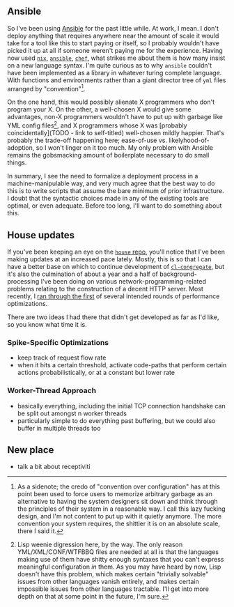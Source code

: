 ## Ansible

So I've been using [Ansible](TODO) for the past little while. At work, I mean. I don't deploy anything that requires anywhere near the amount of scale it would take for a tool like this to start paying or itself, so I probably wouldn't have picked it up at all if someone weren't paying me for the experience. Having now used [`nix`](TODO), [`ansible`](TODO), [`chef`](TODO), what strikes me about them is how many insist on a new language syntax. I'm quite curious as to why `ansible` couldn't have been implemented as a library in whatever turing complete language. With functions and environments rather than a giant director tree of `yml` files arranged by "convention"[^as-a-side-note].

[^as-a-side-note]: As a sidenote; the credo of "convention over configuration" has at this point been used to force users to memorize arbitrary garbage as an alternative to having the system designers sit down and think through the principles of their system in a reasonable way. I call this lazy fucking design, and I'm not content to put up with it quietly anymore. The more convention your system requires, the shittier it is on an absolute scale, there I said it.

On the one hand, this would possibly alienate X programmers who don't program your X. On the other, a well-chosen X would give some advantages, non-X programmers wouldn't have to put up with garbage like YML config files[^lisp-weenie-digression], and X programmers whose X was [probably coincidentally](TODO - link to self-titled) well-chosen mildly happier. That's probably the trade-off happening here; ease-of-use vs. likelyhood-of-adoption, so I won't linger on it too much. My only problem with Ansible remains the gobsmacking amount of boilerplate necessary to do small things.

[^lisp-weenie-digression]: Lisp weenie digression here, by the way. The only reason YML/XML/CONF/WTFBBQ files are needed at all is that the languages making use of them have shitty enough syntaxes that you can't express meaningful configuration _in_ them. As you may have heard by now, Lisp doesn't have this problem, which makes certain "trivially solvable" issues from other languages vanish entirely, and makes certain impossible issues from other languages tractable. I'll get into more depth on that at some point in the future, I'm sure.

In summary, I see the need to formalize a deployment process in a machine-manipulable way, and very much agree that the best way to do this is to write scripts that assume the bare minimum of prior infrastructure. I doubt that the syntactic choices made in any of the existing tools are optimal, or even adequate. Before too long, I'll want to do something about this.

## House updates

If you've been keeping an eye on the [`house` repo](https://github.com/inaimathi/house), you'll notice that I've been making updates at an increased pace lately. Mostly, this is so that I can have a better base on which to continue development of [`cl-congregate`](https://github.com/inaimathi/cl-congregate), but it's also the culmination of about a year and a half of background-processing I've been doing on various network-programming-related problems relating to the construction of a decent HTTP server. Most recently, I [ran through the first](/posts/house-performance) of several intended rounds of performance optimizations.

There are two ideas I had there that didn't get developed as far as I'd like, so you know what time it is.

### Spike-Specific Optimizations

- keep track of request flow rate
- when it hits a certain threshold, activate code-paths that perform certain actions probabilistically, or at a constant but lower rate

### Worker-Thread Approach

- basically everything, including the initial TCP connection handshake can be split out amongst n worker threads
- particularly simple to do everything past buffering, but we could also buffer in multiple threads too

## New place

- talk a bit about receptiviti
